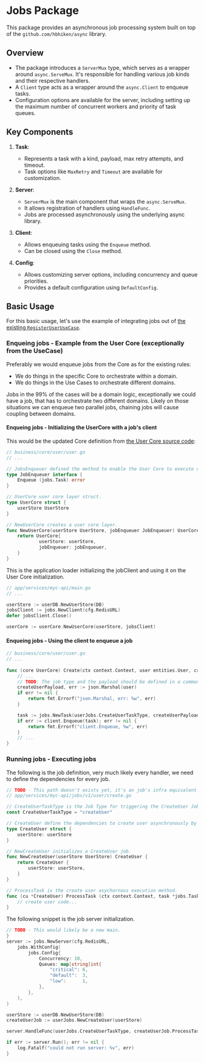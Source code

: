 # Jobs Package

This package provides an asynchronous job processing system built on top of the `github.com/hbhiken/async` library.

## Overview

- The package introduces a `ServerMux` type, which serves as a wrapper around `async.ServeMux`. It's responsible for handling various job kinds and their respective handlers.
- A `Client` type acts as a wrapper around the `async.Client` to enqueue tasks.
- Configuration options are available for the server, including setting up the maximum number of concurrent workers and priority of task queues.

## Key Components

1. **Task**:
    - Represents a task with a kind, payload, max retry attempts, and timeout.
    - Task options like `MaxRetry` and `Timeout` are available for customization.

2. **Server**:
    - `ServerMux` is the main component that wraps the `async.ServeMux`.
    - It allows registration of handlers using `HandleFunc`.
    - Jobs are processed asynchronously using the underlying async library.

3. **Client**:
    - Allows enqueuing tasks using the `Enqueue` method.
    - Can be closed using the `Close` method.

4. **Config**:
    - Allows customizing server options, including concurrency and queue priorities.
    - Provides a default configuration using `DefaultConfig`.

## Basic Usage

For this basic usage, let's use the example of integrating jobs out of [the existing `RegisterUserUseCase`](https://gitlab.com/circutor/cloud/myc-cloud/-/blob/main/business/usecase/user/register.go#L12).

### Enqueing jobs - Example from the User Core (exceptionally from the UseCase)

Preferably we would enqueue jobs from the Core as for the existing rules:

- We do things in the specific Core to orchestrate within a domain.
- We do things in the Use Cases to orchestrate different domains. 

Jobs in the 99% of the cases will be a domain logic, exceptionally we could have a job, that has to orchestrate two different domains. Likely on those situations we can enqueue two parallel jobs, chaining jobs will cause coupling between domains.

#### Enqueing jobs - Initializing the UserCore with a job's client

This would be the updated Core definition from [the User Core source code](https://gitlab.com/circutor/cloud/myc-cloud/-/blob/main/business/core/user/user.go#L28):

```go
// business/core/user/user.go
// ...

// JobsEnqueuer defined the method to enable the User Core to execute user jobs.
type JobEnqueuer interface {
    Enqueue (jobs.Task) error
}

// UserCore user core layer struct.
type UserCore struct {
    userStore UserStore
}

// NewUserCore creates a user core layer.
func NewUserCore(userStore UserStore, jobEnqueuer JobEnqueuer) UserCore {
	return UserCore{
            userStore: userStore,
            jobEnqueuer: jobEnqueuer,
	}
}
```

This is the application loader initializing the jobClient and using it on the User Core initialization.

```go
// app/services/myc-api/main.go
// ...

userStore := userDB.NewUserStore(DB)
jobsClient := jobs.NewClient(cfg.RedisURL)
defer jobsClient.Close()

userCore := userCore.NewUserCore(userStore, jobsClient)
```

#### Enqueing jobs - Using the client to enqueue a job

```go
// business/core/user/user.go
// ...
 
func (core UserCore) Create(ctx context.Context, user entities.User, creationType string) (entities.User, error) {
    // ...
    // TODO: The job type and the payload should be defined in a common place with real constant and types.
    createUserPayload, err := json.Marshal(user)
    if err != nil {
        return fmt.Errorf("json.Marshal, err: %w", err)
    }

    task := jobs.NewTask(userJobs.CreateUserTaskType, createUserPayload)
    if err := client.Enqueue(task); err != nil {
        return fmt.Errorf("client.Enqueue, %w", err)
    }
    // ...
}
```

### Running jobs - Executing jobs

The following is the job definition, very much likely every handler, we need to define the dependencies for every job.

```go
// TODO - This path doesn't exists yet, it's an job's infra equivalent to handlers.
// app/services/myc-api/jobs/v1/user/create.go

// CreateUserTaskType is the Job Type for triggering the CreateUser Job.
const CreateUserTaskType = "createUser"

// CreateUser define the dependencies to create user asynchronously by jobs.
type CreateUser struct {
    userStore: userStore
}

// NewCreateUser initializes a CreateUser job.
func NewCreateUser(userStore UserStore) CreateUser {
    return CreateUser {
        userStore: userStore,
    }
}

// ProcessTask is the create user asychornous execution method.
func (cu *CreateUser) ProcessTask (ctx context.Context, task *jobs.Task) error {
    // create user code...
}
```

The following snippet is the job server initialization.

```go
// TODO - This would likely be a new main.
}
server := jobs.NewServer(cfg.RedisURL, 
    jobs.WithConfig(
        jobs.Config{
            Concurrency: 10,
            Queues: map[string]int{
                "critical": 6,
                "default":  3,
                "low":      1,
            },
        },
    ),
)

userStore := userDB.NewUserStore(DB)
createUserJob := userJobs.NewCreateUser(userStore)

server.HandleFunc(userJobs.CreateUserTaskType, createUserJob.ProcessTask)

if err := server.Run(); err != nil {
    log.Fatalf("could not run server: %v", err)
}
```
